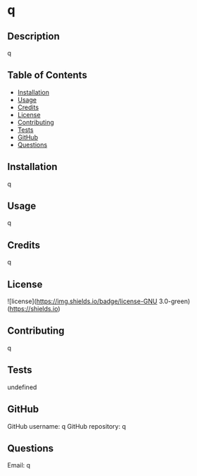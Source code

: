 
# q

## Description
q

## Table of Contents

* [Installation](#installation)
* [Usage](#usage)
* [Credits](#credits)
* [License](#license)
* [Contributing](#contributing)
* [Tests](#tests)
* [GitHub](#github)
* [Questions](#questions)


## Installation
q

## Usage
q

## Credits
q

## License
![license](https://img.shields.io/badge/license-GNU 3.0-green)(https://shields.io)

## Contributing
q

## Tests
undefined

## GitHub
GitHub username: q
GitHub repository: q

## Questions
Email: q
  